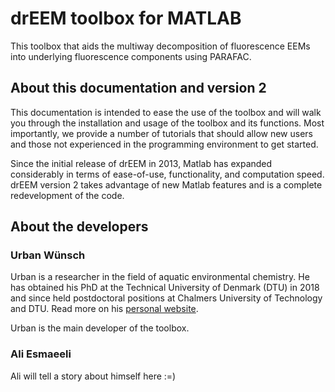 # drEEM toolbox for MATLAB
This toolbox that aids the multiway decomposition of fluorescence EEMs into underlying fluorescence components using PARAFAC.

## About this documentation and version 2
This documentation is intended to ease the use of the toolbox and will walk you through the installation and usage of the toolbox and its functions. Most importantly, we provide a number of tutorials that should allow new users and those not experienced in the programming environment to get started.

Since the initial release of drEEM in 2013, Matlab has expanded considerably in terms of ease-of-use, functionality, and computation speed. drEEM version 2 takes advantage of new Matlab features and is a complete redevelopment of the code.

## About the developers
### Urban Wünsch
Urban is a researcher in the field of aquatic environmental chemistry. He has obtained his PhD at the Technical University of Denmark (DTU) in 2018 and since held postdoctoral positions at Chalmers University of Technology and DTU. Read more on his [personal website](https://ujwunsch.com).

Urban is the main developer of the toolbox.
### Ali Esmaeeli
Ali will tell a story about himself here :=)